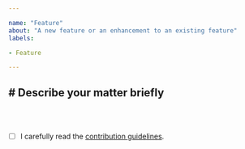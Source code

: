```yaml
---

name: "Feature"
about: "A new feature or an enhancement to an existing feature"
labels:

- Feature

---
```


## # Describe your matter briefly
<br><br>

- [ ] I carefully read the [contribution guidelines](https://codeberg.org/GitNex/GitNex/src/branch/main/CONTRIBUTING.md).
<br>

<!-- Thank you for your time. -->

